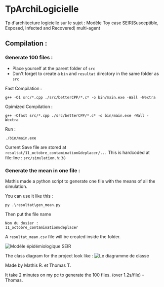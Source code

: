 # TpArchiLogicielle
Tp d'architecture logicielle sur le sujet : Modèle Toy case SEIR(Susceptible, Exposed, Infected and Recovered) multi-agent

## Compilation : 

### Generate 100 files :

- Place yourself at the parent folder of `src`
- Don't forget to create a `bin` and `resultat` directory in the same folder as `src`

Fast Compilation :

```shell
g++ -O1 src/*.cpp ./src/betterCPP/*.c* -o bin/main.exe -Wall -Wextra
```
Opimized Compilation :

```shell
g++ -Ofast src/*.cpp ./src/betterCPP/*.c* -o bin/main.exe -Wall -Wextra
```

Run :

```shell
./bin/main.exe
```

Current Save file are stored at `resultat/11_octobre_contamination&deplacer/...`
This is hardcoded at file:line : `src/simulation.h:38`

### Generate the mean in one file :

Mathis made a python script to generate one file with the means of all the simulation.

You can use it like this :

```shell
py .\resultat\gen_mean.py

```

Then put the file name

```shell
Nom du dosier : 
11_octobre_contamination&deplacer
```

A `resultat_mean.csv` file will be created inside the folder. 

![Modèle épidémiologique SEIR](https://cdn.discordapp.com/attachments/751057885730963578/1165708275019415592/image.png)


The class diagram for the project look like :
![Le diagramme de classe](https://cdn.discordapp.com/attachments/751057885730963578/1165711737018925303/image.png)

Made by Mathis R. et Thomas T.

It take 2 minutes on my pc to generate the 100 files. (over 1.2s/file) - Thomas.